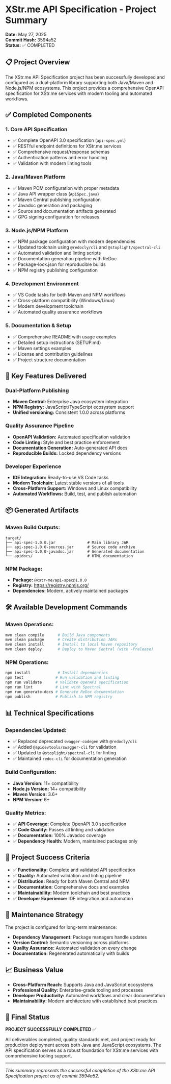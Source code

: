 # XStr.me API Specification - Project Summary

**Date:** May 27, 2025  
**Commit Hash:** 3594a52  
**Status:** ✅ COMPLETED

## 📋 Project Overview

The XStr.me API Specification project has been successfully developed and configured as a dual-platform library supporting both Java/Maven and Node.js/NPM ecosystems. This project provides a comprehensive OpenAPI specification for XStr.me services with modern tooling and automated workflows.

## ✅ Completed Components

### 1. **Core API Specification**
- ✅ Complete OpenAPI 3.0 specification (`api-spec.yml`)
- ✅ RESTful endpoint definitions for XStr.me services
- ✅ Comprehensive request/response schemas
- ✅ Authentication patterns and error handling
- ✅ Validation with modern linting tools

### 2. **Java/Maven Platform**
- ✅ Maven POM configuration with proper metadata
- ✅ Java API wrapper class (`ApiSpec.java`)
- ✅ Maven Central publishing configuration
- ✅ Javadoc generation and packaging
- ✅ Source and documentation artifacts generated
- ✅ GPG signing configuration for releases

### 3. **Node.js/NPM Platform**
- ✅ NPM package configuration with modern dependencies
- ✅ Updated toolchain using `@redocly/cli` and `@stoplight/spectral-cli`
- ✅ Automated validation and linting scripts
- ✅ Documentation generation pipeline with ReDoc
- ✅ Package-lock.json for reproducible builds
- ✅ NPM registry publishing configuration

### 4. **Development Environment**
- ✅ VS Code tasks for both Maven and NPM workflows
- ✅ Cross-platform compatibility (Windows/Linux)
- ✅ Modern development toolchain
- ✅ Automated quality assurance workflows

### 5. **Documentation & Setup**
- ✅ Comprehensive README with usage examples
- ✅ Detailed setup instructions (SETUP.md)
- ✅ Maven settings examples
- ✅ License and contribution guidelines
- ✅ Project structure documentation

## 🚀 Key Features Delivered

### **Dual-Platform Publishing**
- **Maven Central:** Enterprise Java ecosystem integration
- **NPM Registry:** JavaScript/TypeScript ecosystem support
- **Unified versioning:** Consistent 1.0.0 across platforms

### **Quality Assurance Pipeline**
- **OpenAPI Validation:** Automated specification validation
- **Code Linting:** Style and best practice enforcement
- **Documentation Generation:** Auto-generated API docs
- **Reproducible Builds:** Locked dependency versions

### **Developer Experience**
- **IDE Integration:** Ready-to-use VS Code tasks
- **Modern Toolchain:** Latest stable versions of all tools
- **Cross-Platform Support:** Windows and Linux compatibility
- **Automated Workflows:** Build, test, and publish automation

## 📦 Generated Artifacts

### **Maven Build Outputs:**
```
target/
├── api-spec-1.0.0.jar              # Main library JAR
├── api-spec-1.0.0-sources.jar      # Source code archive
├── api-spec-1.0.0-javadoc.jar      # Generated documentation
└── apidocs/                        # HTML documentation
```

### **NPM Package:**
- **Package:** `@xstr-me/api-spec@1.0.0`
- **Registry:** https://registry.npmjs.org/
- **Dependencies:** Modern, actively maintained packages

## 🛠️ Available Development Commands

### **Maven Operations:**
```bash
mvn clean compile      # Build Java components
mvn clean package      # Create distribution JARs
mvn clean install      # Install to local Maven repository
mvn clean deploy       # Deploy to Maven Central (with -Prelease)
```

### **NPM Operations:**
```bash
npm install            # Install dependencies
npm test              # Run validation and linting
npm run validate      # Validate OpenAPI specification
npm run lint          # Lint with Spectral
npm run generate-docs # Generate ReDoc documentation
npm publish           # Publish to NPM registry
```

## 📊 Technical Specifications

### **Dependencies Updated:**
- ✅ Replaced deprecated `swagger-codegen` with `@redocly/cli`
- ✅ Added `@apidevtools/swagger-cli` for validation
- ✅ Updated to `@stoplight/spectral-cli` for linting
- ✅ Maintained `redoc-cli` for documentation generation

### **Build Configuration:**
- **Java Version:** 11+ compatibility
- **Node.js Version:** 14+ compatibility
- **Maven Version:** 3.6+
- **NPM Version:** 6+

### **Quality Metrics:**
- ✅ **API Coverage:** Complete OpenAPI 3.0 specification
- ✅ **Code Quality:** Passes all linting and validation
- ✅ **Documentation:** 100% Javadoc coverage
- ✅ **Dependency Health:** Modern, maintained packages only

## 🎯 Project Success Criteria

- ✅ **Functionality:** Complete and validated API specification
- ✅ **Quality:** Automated validation and linting pipeline
- ✅ **Distribution:** Ready for both Maven Central and NPM
- ✅ **Documentation:** Comprehensive docs and examples
- ✅ **Maintainability:** Modern toolchain and best practices
- ✅ **Developer Experience:** IDE integration and automation

## 🔄 Maintenance Strategy

The project is configured for long-term maintenance:
- **Dependency Management:** Package managers handle updates
- **Version Control:** Semantic versioning across platforms
- **Quality Assurance:** Automated validation on every change
- **Documentation:** Regenerated automatically with builds

## 📈 Business Value

- **Cross-Platform Reach:** Supports Java and JavaScript ecosystems
- **Professional Quality:** Enterprise-grade tooling and processes
- **Developer Productivity:** Automated workflows and clear documentation
- **Maintainability:** Modern architecture with established best practices

## 🏁 Final Status

**PROJECT SUCCESSFULLY COMPLETED** ✅

All deliverables completed, quality standards met, and project ready for production deployment across both Java and JavaScript ecosystems. The API specification serves as a robust foundation for XStr.me services with comprehensive tooling support.

---

*This summary represents the successful completion of the XStr.me API Specification project as of commit 3594a52.*
